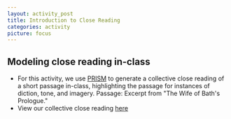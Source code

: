 ```yaml
---
layout: activity_post
title: Introduction to Close Reading
categories: activity
picture: focus
---
```


## Modeling close reading in-class

* For this activity, we use [PRISM](http://prism.scholarslab.org/) to generate a collective close reading of a short passage in-class, highlighting the passage for instances of diction, tone, and imagery. Passage: Excerpt from "The Wife of Bath's Prologue."
* View our collective close reading [here](http://prism.scholarslab.org/prisms/96267e8e-1c3a-11e3-87ad-8ad585206611/visualize?locale=en)